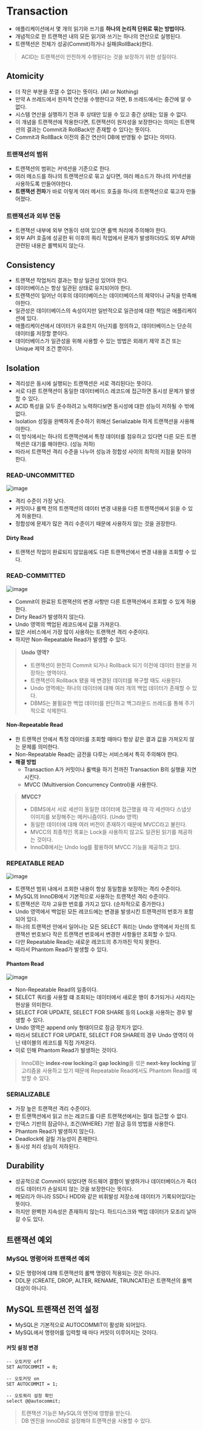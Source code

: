# Transaction
- 애플리케이션에서 몇 개의 읽기와 쓰기를 **하나의 논리적 단위로 묶는 방법이다.**
- 개념적으로 한 트랜잭션 내의 모든 읽기와 쓰기는 하나의 연산으로 실행된다.
- 트랜잭션은 전체가 성공(Commit)하거나 실패(RollBack)한다.

> ACID는 트랜잭션이 안전하게 수행된다는 것을 보장하기 위한 성질이다.

## Atomicity
- 더 작은 부분을 쪼갤 수 없다는 뜻이다. (All or Nothing)
- 만약 A 쓰레드에서 원자적 연산을 수행한다고 하면, B 쓰레드에서는 중간에 알 수 없다.
- 시스템 연산을 실행하기 전과 후 상태만 있을 수 있고 중간 상태는 있을 수 없다.
- 이 개념을 트랜잭션에 적용한다면, 트랜잭션이 원자성을 보장한다는 의미는 트랜잭션의 결과는 Commit과 RollBack만 존재할 수 있다는 뜻이다.
- Commit과 RollBack 이전의 중간 연산이 DB에 반영될 수 없다는 의미다.

### 트랜잭션의 범위
- 트랜잭션의 범위는 커넥션을 기준으로 한다.
- 여러 메소드를 하나의 트랜잭션으로 묶고 싶다면, 여러 메소드가 하나의 커넥션을 사용하도록 만들어야한다.
- **트랜잭션 전파**가 바로 이렇게 여러 메서드 호출을 하나의 트랜잭션으로 묶고자 만들어졌다.

### 트랜잭션과 외부 연동
- 트랜잭션 내부에 외부 연동이 섞여 있으면 롤백 처리에 주의해야 한다.
- 외부 API 호출에 성공한 뒤 이후의 쿼리 작업에서 문제가 발생하더라도 외부 API와 관련된 내용은 롤백되지 않는다.

## Consistency
- 트랜잭션 작업처리 결과는 항상 일관성 있어야 한다.
- 데이터베이스는 항상 일관된 상태로 유지되어야 한다.
- 트랜잭션이 일어난 이후의 데이터베이스는 데이터베이스의 제약이나 규칙을 만족해야한다.
- 일관성은 데이터베이스의 속성이지만 일반적으로 일관성에 대한 책임은 애플리케이션에 있다.
- 애플리케이션에서 데이터가 유효한지 아닌지를 정의하고, 데이터베이스는 단순히 데이터를 저장할 뿐이다.
- 데이터베이스가 일관성을 위해 사용할 수 있는 방법은 외래키 제약 조건 또는 Unique 제약 조건 뿐이다.

## Isolation
- 격리성은 동시에 실행되는 트랜잭션은 서로 격리된다는 뜻이다.
- 서로 다른 트랜잭션이 동일한 데이터베이스 레코드에 접근하면 동시성 문제가 발생할 수 있다.
- ACID 특성을 모두 준수하려고 노력하다보면 동시성에 대한 성능이 저하될 수 밖에 없다.
- Isolation 성질을 완벽하게 준수하기 위해선 Serializable 하게 트랜잭션을 사용해야한다.
- 이 방식에서는 하나의 트랜잭션에서 특정 데이터를 점유하고 있다면 다른 모든 트랜잭션은 대기를 해야한다. (성능 저하)
- 따라서 트랜잭션 격리 수준을 나누어 성능과 정합성 사이의 최적의 지점을 찾아야 한다.

### READ-UNCOMMITTED

![image](https://github.com/khj1/TIL/assets/74335027/56d505d1-709a-4c25-a24c-8fb96ebc73df)

- 격리 수준이 가장 낮다.
- 커밋이나 롤백 전의 트랜잭션의 데이터 변경 내용을 다른 트랜잭션에서 읽을 수 있게 허용한다.
- 정합성에 문제가 많은 격리 수준이기 때문에 사용하지 않는 것을 권장한다.

#### Dirty Read
- 트랜잭션 작업이 완료되지 않았음에도 다른 트랜잭션에서 변경 내용을 조회할 수 있다.

### READ-COMMITTED

![image](https://github.com/khj1/TIL/assets/74335027/66217114-9c0b-42e4-be67-9790bd65f935)

- Commit이 완료된 트랜잭션의 변경 사항만 다른 트랜잭션에서 조회할 수 있게 허용한다.
- Dirty Read가 발생하지 않는다.
- Undo 영역의 백업된 레코드에서 값을 가져온다.
- 많은 서비스에서 가장 많이 사용하는 트랜잭션 격리 수준이다.
- 하지만 Non-Repeatable Read가 발생할 수 있다.

> **Undo 영역?** <br />
> - 트랜잭션이 완전히 Commit 되거나 Rollback 되기 이전에 데이터 원본을 저장하는 영역이다.
> - 트랜잭션이 Rollback 됐을 때 변경된 데이터를 복구할 때도 사용된다.
> - Undo 영역에는 하나의 데이터에 대해 여러 개의 백업 데이터가 존재할 수 있다.
> - DBMS는 불필요한 백업 데이터를 판단하고 백그라운드 쓰레드를 통해 주기적으로 삭제한다.

#### Non-Repeatable Read
- 한 트랜잭션 안에서 특정 데이터를 조회할 때마다 항상 같은 결과 값을 가져오지 않는 문제를 의미한다.
- Non-Repeatable Read는 금전을 다루는 서비스에서 특히 주의해야 한다.
- **해결 방법**
  - Transaction A가 커밋이나 롤백을 하기 전까진 Transaction B의 실행을 지연시킨다.
  - MVCC (Multiversion Concurrency Control)을 사용한다.

> **MVCC?** <br />
> - DBMS에서 서로 세션이 동일한 데이터에 접근했을 때 각 세션마다 스냅샷 이미지를 보장해주는 메커니즘이다. (Undo 영역)
> - 동일한 데이터에 대해 여러 버전이 존재하기 때문에 MVCC라고 불린다.
> - MVCC의 최종적인 목표는 Lock을 사용하지 않고도 일관된 읽기를 제공하는 것이다.
> - InnoDB에서는 Undo log를 활용하여 MVCC 기능을 제공하고 있다.

### REPEATABLE READ

![image](https://github.com/khj1/TIL/assets/74335027/a6fbb3b2-bcc7-48c1-8c10-954799ab4190)

- 트랜잭션 범위 내에서 조회한 내용이 항상 동일함을 보장하는 격리 수준이다.
- MySQL의 InnoDB에서 기본적으로 사용하는 트랜잭션 격리 수준이다.
- 트랜잭션은 각자 고유한 번호를 가지고 있다. (순차적으로 증가한다.)
- Undo 영역에서 백업된 모든 레코드에는 변경을 발생시킨 트랜잭션의 번호가 포함되어 있다.
- 하나의 트랜잭션 안에서 일어나는 모든 SELECT 쿼리는 Undo 영역에서 자신의 트랜잭션 번호보다 작은 트랜잭션 번호에서 변경한 사항들만 조회할 수 있다.
- 다만 Repeatable Read는 새로운 레코드의 추가까진 막지 못한다.
- 따라서 Phantom Read가 발생할 수 있다.

#### Phantom Read

![image](https://github.com/khj1/TIL/assets/74335027/f0e0d433-2f10-45d2-975f-3f6025d6e7cc)

- Non-Repeatable Read의 일종이다.
- SELECT 쿼리를 사용할 떄 조회되는 데이터에서 새로운 행이 추가되거나 사라지는 현상을 의미한다.
- SELECT FOR UPDATE, SELECT FOR SHARE 등의 Lock을 사용하는 경우 발생할 수 있다.
- Undo 영역은 append only 형태이므로 잠금 장치가 없다.
- 따라서 SELECT FOR UPDATE, SELECT FOR SHARE의 경우 Undo 영역이 아닌 테이블의 레코드를 직접 가져온다.
- 이로 인해 Phantom Read가 발생하는 것이다.

> InnoDB는 **index-row locking**과 **gap locking**을 섞은 **next-key locking** 알고리즘을 사용하고 있기 때문에 Repeatable Read에서도 Phantom Read를 예방할 수 있다.

### SERIALIZABLE
- 가장 높은 트랜잭션 격리 수준이다.
- 한 트랜잭션에서 읽고 쓰는 레코드를 다른 트랜잭션에서는 절대 접근할 수 없다.
- 인덱스 기반의 잠금이나, 조건(WHERE) 기반 잠금 등의 방법을 사용한다.
- Phantom Read가 발생하지 않는다.
- Deadlock에 걸릴 가능성이 존재한다.
- 동시성 처리 성능이 저하된다.

## Durability
- 성공적으로 Commit이 되었다면 하드웨어 결함이 발생하거나 데이터베이스가 죽더라도 데이터가 손실되지 않는 것을 보장한다는 뜻이다.
- 메모리가 아니라 SSD나 HDD와 같은 비휘발성 저장소에 데이터가 기록되어있다는 뜻이다.
- 하지만 완벽한 지속성은 존재하지 않는다. 하드디스크와 백업 데이터가 모조리 날아갈 수도 있다.

## 트랜잭션 예외
### MySQL 명령어와 트랜잭션 예외
- 모든 명령어에 대해 트랜잭션의 롤백 명령이 적용되는 것은 아니다.
- DDL문 (CREATE, DROP, ALTER, RENAME, TRUNCATE)은 트랜잭션의 롤백 대상이 아니다.

## MySQL 트랜잭션 전역 설정
- MySQL은 기본적으로 AUTOCOMMIT이 활성화 되어있다.
- MySQL에서 명령어를 입력할 때 마다 커밋이 이루어지는 것이다.

#### 커밋 설정 변경
```
-- 오토커밋 off
SET AUTOCOMMIT = 0;

-- 오토커밋 on
SET AUTOCOMMIT = 1;

-- 오토쿼리 설정 확인
select @@autocommit;
```

> 트랜잭션 기능은 MySQL의 엔진에 영향을 받는다. <br />
> DB 엔진을 InnoDB로 설정해야 트랜잭션을 사용할 수 있다.
